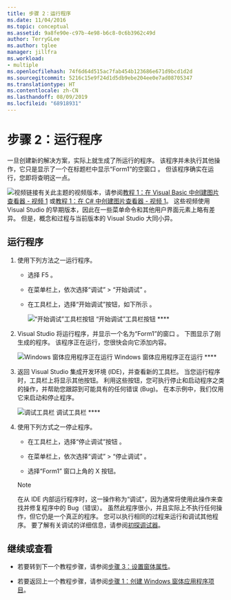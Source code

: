 ```yaml
---
title: 步骤 2：运行程序
ms.date: 11/04/2016
ms.topic: conceptual
ms.assetid: 9a8fe90e-c97b-4e98-b6c8-0c6b3962c49d
author: TerryGLee
ms.author: tglee
manager: jillfra
ms.workload:
- multiple
ms.openlocfilehash: 74f6d64d515ac7fab454b123686e671d9bcd1d2d
ms.sourcegitcommit: 5216c15e9f24d1d5db9ebe204ee0e7ad08705347
ms.translationtype: HT
ms.contentlocale: zh-CN
ms.lasthandoff: 08/09/2019
ms.locfileid: "68918931"
---
```

# <a name="step-2-run-your-program"></a>步骤 2：运行程序
一旦创建新的解决方案，实际上就生成了所运行的程序。 该程序并未执行其他操作，它只是显示了一个在标题栏中显示“Form1”的空窗口  。 但该程序确实在运行，您即将查明这一点。

![视频链接](../data-tools/media/playvideo.gif)有关此主题的视频版本，请参阅[教程 1：在 Visual Basic 中创建图片查看器 - 视频 1](http://go.microsoft.com/fwlink/?LinkId=205209) 或[教程 1：在 C# 中创建图片查看器 - 视频 1](http://go.microsoft.com/fwlink/?LinkId=205199)。 这些视频使用 Visual Studio 的早期版本，因此在一些菜单命令和其他用户界面元素上略有差异。 但是，概念和过程与当前版本的 Visual Studio 大同小异。

## <a name="to-run-your-program"></a>运行程序

1. 使用下列方法之一运行程序。

    - 选择 F5  。

    - 在菜单栏上，依次选择“调试”   > “开始调试”  。

    - 在工具栏上，选择“开始调试”按钮，如下所示  。

         ![“开始调试”工具栏按钮](../ide/media/express_icondebug.png)
“开始调试”工具栏按钮 ****

2. Visual Studio 将运行程序，并显示一个名为“Form1”的窗口  。 下图显示了刚生成的程序。 该程序正在运行，您很快会向它添加内容。

     ![Windows 窗体应用程序正在运行](../ide/media/express_firstrun.png)
Windows 窗体应用程序正在运行 ****

3. 返回 Visual Studio 集成开发环境 (IDE)，并查看新的工具栏。 当您运行程序时，工具栏上将显示其他按钮。 利用这些按钮，您可执行停止和启动程序之类的操作，并帮助您跟踪到可能具有的任何错误 (Bug)。 在本示例中，我们仅用它来启动和停止程序。

     ![调试工具栏](../ide/media/express_debugtoolbar.png)
调试工具栏 ****

4. 使用下列方式之一停止程序。

    - 在工具栏上，选择“停止调试”按钮  。

    - 在菜单栏上，依次选择“调试”   > “停止调试”  。

    - 选择“Form1”  窗口上角的 X  按钮。

    > [!NOTE]
    > 在从 IDE 内部运行程序时，这一操作称为“调试”，因为通常将使用此操作来查找并修复程序中的 Bug（错误）。 虽然此程序很小，并且实际上不执行任何操作，但它仍是一个真正的程序。 您可以执行相同的过程来运行和调试其他程序。 要了解有关调试的详细信息，请参阅[初探调试器](../debugger/debugger-feature-tour.md)。

## <a name="to-continue-or-review"></a>继续或查看

- 若要转到下一个教程步骤，请参阅[步骤 3：设置窗体属性](../ide/step-3-set-your-form-properties.md)。

- 若要返回上一个教程步骤，请参阅[步骤 1：创建 Windows 窗体应用程序项目](../ide/step-1-create-a-windows-forms-application-project.md)。
